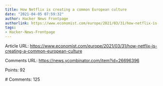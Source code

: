 ```yaml
---
title: How Netflix is creating a common European culture
date: "2021-04-05 07:59:32"
author: Hacker News Frontpage
authorlink: https://www.economist.com/europe/2021/03/31/how-netflix-is-creating-a-common-european-culture
tags:
- Hacker-News-Frontpage
---
```


<p>Article URL: <a href="https://www.economist.com/europe/2021/03/31/how-netflix-is-creating-a-common-european-culture">https://www.economist.com/europe/2021/03/31/how-netflix-is-creating-a-common-european-culture</a></p>
<p>Comments URL: <a href="https://news.ycombinator.com/item?id=26696396">https://news.ycombinator.com/item?id=26696396</a></p>
<p>Points: 92</p>
<p># Comments: 125</p>
